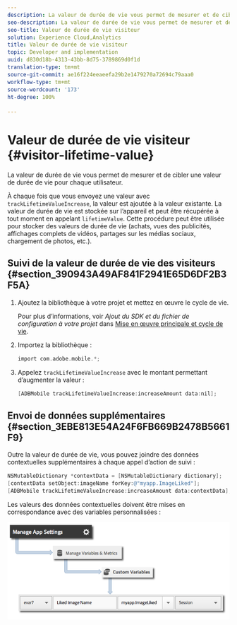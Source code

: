 ```yaml
---
description: La valeur de durée de vie vous permet de mesurer et de cibler une valeur de durée de vie pour chaque utilisateur.
seo-description: La valeur de durée de vie vous permet de mesurer et de cibler une valeur de durée de vie pour chaque utilisateur.
seo-title: Valeur de durée de vie visiteur
solution: Experience Cloud,Analytics
title: Valeur de durée de vie visiteur
topic: Developer and implementation
uuid: d830d18b-4313-43bb-8d75-3789869d0f1d
translation-type: tm+mt
source-git-commit: ae16f224eeaeefa29b2e1479270a72694c79aaa0
workflow-type: tm+mt
source-wordcount: '173'
ht-degree: 100%

---
```



# Valeur de durée de vie visiteur {#visitor-lifetime-value}

La valeur de durée de vie vous permet de mesurer et de cibler une valeur de durée de vie pour chaque utilisateur.

À chaque fois que vous envoyez une valeur avec `trackLifetimeValueIncrease`, la valeur est ajoutée à la valeur existante. La valeur de durée de vie est stockée sur l’appareil et peut être récupérée à tout moment en appelant `lifetimeValue`. Cette procédure peut être utilisée pour stocker des valeurs de durée de vie (achats, vues des publicités, affichages complets de vidéos, partages sur les médias sociaux, chargement de photos, etc.).

## Suivi de la valeur de durée de vie des visiteurs {#section_390943A49AF841F2941E65D6DF2B3F5A}

1. Ajoutez la bibliothèque à votre projet et mettez en œuvre le cycle de vie.

   Pour plus d’informations, voir *Ajout du SDK et du fichier de configuration à votre projet* dans [Mise en œuvre principale et cycle de vie](/help/ios/getting-started/dev-qs.md).
1. Importez la bibliothèque :

   ```objective-c
   import com.adobe.mobile.*;
   ```

1. Appelez `trackLifetimeValueIncrease` avec le montant permettant d’augmenter la valeur :

   ```objective-c
   [ADBMobile trackLifetimeValueIncrease:increaseAmount data:nil];
   ```

## Envoi de données supplémentaires {#section_3EBE813E54A24F6FB669B2478B5661F9}

Outre la valeur de durée de vie, vous pouvez joindre des données contextuelles supplémentaires à chaque appel d’action de suivi :

```objective-c
NSMutableDictionary *contextData = [NSMutableDictionary dictionary]; 
[contextData setObject:imageName forKey:@"myapp.ImageLiked"]; 
[ADBMobile trackLifetimeValueIncrease:increaseAmount data:contextData];
```

Les valeurs des données contextuelles doivent être mises en correspondance avec des variables personnalisées :

![](assets/map-variable-context-ltv.png)

